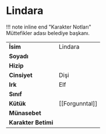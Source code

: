 # Lindara   
!!! note inline end "Karakter Notları"  
	Müttefikler adası belediye başkanı.     
  
|  |  |  
|---|---|  
| **İsim** | Lindara |  
| **Soyadı** |  |  
| **Hizip** |  |  
| **Cinsiyet** | Dişi |  
| **Irk** | Elf |  
| **Sınıf** |  |  
| **Kütük** | [[Forgunntal]] |  
| **Münasebet** |  |  
| **Karakter Betimi** |  |  
  
  
